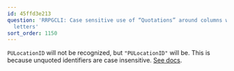 ```yaml
---
id: 45ffd3e213
question: 'RRPGCLI: Case sensitive use of “Quotations” around columns with capital
  letters'
sort_order: 1150
---
```


`PULocationID` will not be recognized, but `"PULocationID"` will be. This is because unquoted identifiers are case insensitive. [See docs](https://www.postgresql.org/docs/current/sql-syntax-lexical.html#SQL-SYNTAX-IDENTIFIERS).